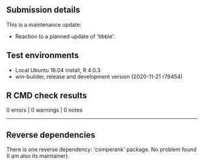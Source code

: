## Submission details

This is a maintenance update:
- Reaction to a planned update of 'tibble'.

## Test environments

* Local Ubuntu 18.04 install, R 4.0.3
* win-builder, release and development version (2020-11-21 r79454)

## R CMD check results

0 errors | 0 warnings | 0 notes

---

## Reverse dependencies

There is one reverse dependency: 'comperank' package. No problem found (I am also its maintainer).
